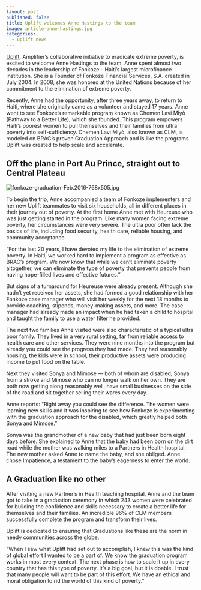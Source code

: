 ```yaml
---
layout: post
published: false
title: Uplift welcomes Anne Hastings to the team
image: article-anne-hastings.jpg
categories:
  - uplift news
---
```

[Uplift](http://joinuplift.org), Amplifier’s collaborative initiative to eradicate extreme poverty, is excited to welcome Anne Hastings to the team. Anne spent almost two decades in the leadership of Fonkoze – Haiti’s largest microfinance institution. She is a Founder of Fonkoze Financial Services, S.A. created in July 2004. In 2008, she was honored at the United Nations because of her commitment to the elimination of extreme poverty.

Recently, Anne had the opportunity, after three years away, to return to Haiti, where she originally came as a volunteer and stayed 17 years. Anne went to see Fonkoze’s remarkable program known as Chemen Lavi Miyò (Pathway to a Better Life), which she founded. This program empowers Haiti’s poorest women to pull themselves and their families from ultra poverty into self-sufficiency. Chemen Lavi Miyò, also known as CLM, is modeled on BRAC’s proven Graduation Approach and is like the programs Uplift was created to help scale and accelerate.  

## Off the plane in Port Au Prince, straight out to Central Plateau

![fonkoze-graduation-Feb.2016-768x505.jpg]({{site.baseurl}}/assets/img/posts/fonkoze-graduation-Feb.2016-768x505.jpg)


To begin the trip, Anne accompanied a team of Fonkoze implementers and her new Uplift teammates to visit six households, all in different places in their journey out of poverty. At the first home Anne met with Heureuse who was just getting started in the program. Like many women facing extreme poverty, her circumstances were very severe. The ultra poor often lack the basics of life, including food security, health care, reliable housing, and community acceptance.  

“For the last 20 years, I have devoted my life to the elimination of extreme poverty. In Haiti, we worked hard to implement a program as effective as BRAC’s program. We now know that while we can’t eliminate poverty altogether, we can eliminate the type of poverty that prevents people from having hope-filled lives and effective futures.”

But signs of a turnaround for Heureuse were already present. Although she hadn’t yet received her assets, she had formed a good relationship with her Fonkoze case manager who will visit her weekly for the next 18 months to provide coaching, stipends, money-making assets, and more. The case manager had already made an impact when he had taken a child to hospital and taught the family to use a water filter he provided.

The next two families Anne visited were also characteristic of a typical ultra poor family. They lived in a very rural setting, far from reliable access to health care and other services. They were nine months into the program but already you could see the progress they had made. They had reasonably housing, the kids were in school, their productive assets were producing income to put food on the table.

Next they visited Sonya and Mimose — both of whom are disabled, Sonya from a stroke and Mimose who can no longer walk on her own. They are both now getting along reasonably well, have small businesses on the side of the road and sit together selling their wares every day.

Anne reports: “Right away you could see the difference. The women were learning new skills and it was inspiring to see how Fonkoze is experimenting with the graduation approach for the disabled, which greatly helped both Sonya and Mimose.”

Sonya was the grandmother of a new baby that had just been born eight days before. She explained to Anne that the baby had been born on the dirt road while the mother was walking miles to a Partners in Health hospital. The new mother asked Anne to name the baby, and she obliged. Anne chose Impatience, a testament to the baby’s eagerness to enter the world.

## A Graduation like no other

After visiting a new Partner’s in Health teaching hospital, Anne and the team got to take in a graduation ceremony in which 243 women were celebrated for building the confidence and skills necessary to create a better life for themselves and their families. An incredible 96% of CLM members successfully complete the program and transform their lives.

Uplift is dedicated to ensuring that Graduations like these are the norm in needy communities across the globe.

“When I saw what Uplift had set out to accomplish, I knew this was the kind of global effort I wanted to be a part of. We know the graduation program works in most every context. The next phase is how to scale it up in every country that has this type of poverty. It’s a big goal, but it is doable. I trust that many people will want to be part of this effort. We have an ethical and moral obligation to rid the world of this kind of poverty.”